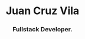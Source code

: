 <!--
**yunagosh7/yunagosh7** is a ✨ _special_ ✨ repository because its `README.md` (this file) appears on your GitHub profile.

Here are some ideas to get you started:

- 🔭 I’m currently working on ...
- 🌱 I’m currently learning ...
- 👯 I’m looking to collaborate on ...
- 🤔 I’m looking for help with ...
- 💬 Ask me about ...
- 📫 How to reach me: ...
- 😄 Pronouns: ...
- ⚡ Fun fact: ...
-->

<h1 align="center">Juan Cruz Vila</h1>
<h3 align="center">Fullstack Developer.</h3>
<!-- 

[![Android](https://img.shields.io/badge/-Android-3DDC84?logo=android&style=for-the-badge&logoColor=white)]()
[![Kotlin](https://img.shields.io/badge/-Kotlin-a62fef?logo=kotlin&style=for-the-badge&logoColor=white)]()
[![Java](https://img.shields.io/badge/-Java-e26d01?logo=java&style=for-the-badge&logoColor=white)]()
[![Android_Studio](https://img.shields.io/badge/Android_Studio-3DDC84?style=for-the-badge&logo=android-studio&logoColor=white)]()
[![JavaScript](https://img.shields.io/badge/JavaScript-F7DF1E?style=for-the-badge&logo=javascript&logoColor=white&labelColor=F7DF1E)]()
[![MySQL](https://img.shields.io/badge/MySQL-279FDF?style=for-the-badge&logo=mysql&logoColor=white&labelColor=279FDF)]()
[![React JS](https://img.shields.io/badge/React_JS-61DAFB?style=for-the-badge&logo=react&logoColor=black&labelColor=61DAFB)]()
</br>
[![Visual Studio Code](https://img.shields.io/badge/Visual_Studio_Code-007ACC?style=for-the-badge&logo=visualstudiocode&logoColor=white&labelColor=007ACC)]()
[![Linux Ubuntu](https://img.shields.io/badge/Ubuntu-E95420?style=for-the-badge&logo=ubuntu&logoColor=white&labelColor=E95420)]()
[![Dart](https://img.shields.io/badge/Dart-0175C2?style=for-the-badge&logo=dart&logoColor=white&labelColor=0175C2)]()
[![Flutter](https://img.shields.io/badge/Flutter-02569B?style=for-the-badge&logo=flutter&logoColor=white&labelColor=02569B)]()
</br>


## Proyectos realizados
<table>
<tr>
<td width="50%">
<h3 align="center">Food Application</h3>
<div align="center">
<a href="https://github.com/yunagosh7/food-application" target="_blank"><img src="https://raw.githubusercontent.com/yunagosh7/readme_images/main/Screenshot_20230416-194303.png" width="350" alt="Food Application"></a>
<br>
<br>
<p>Esta aplicación permite a los usuarios buscar comidas y aprender a prepararlas, también puedes guardar tus favoritas para ver la receta y los ingredientes más tarde.</p>
</div>
                                                                                      
</td>

<td width="50%">
<h3 align="center">Game List Application</h3>
<div align="center">                                       
<a href="https://github.com/yunagosh7/game-list-application" target="_blank"><img src="https://raw.githubusercontent.com/yunagosh7/game-list-application/main/readme_images/game_detail.png" width="350" alt="Game List Application"></a>
<br>
<br>
</p>Aplicación para buscar videojuegos y ver detalles de estos.</p>
</div>                                                             
</table>                                                                                 
</div>
<br> -->
